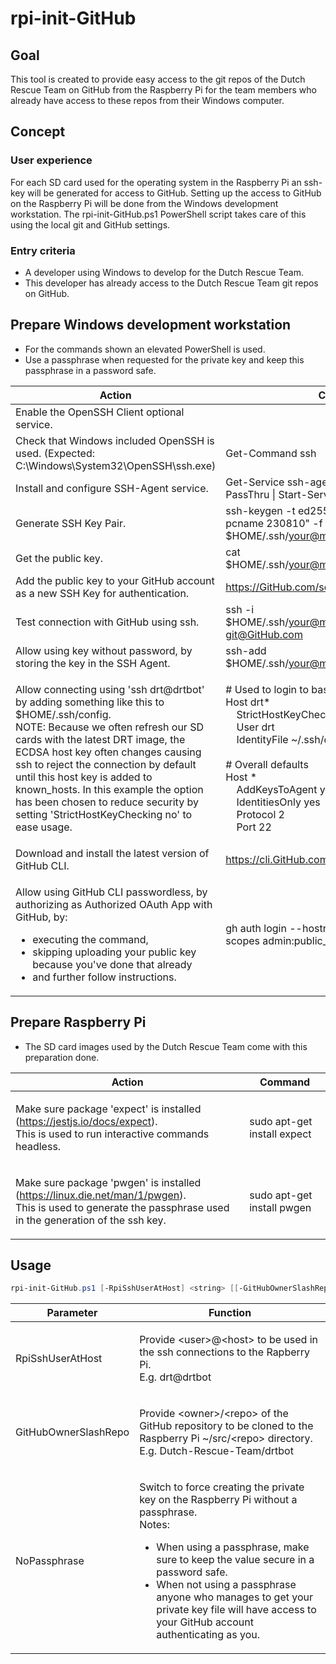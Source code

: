 # rpi-init-GitHub


 ## Goal
 
 This tool is created to provide easy access to the git repos of the Dutch Rescue Team on GitHub from the Raspberry Pi for the team members who already have access to these repos from their Windows computer.

## Concept

### User experience
For each SD card used for the operating system in the Raspberry Pi an ssh-key will be generated for access to GitHub.
Setting up the access to GitHub on the Raspberry Pi will be done from the Windows development workstation.
The rpi-init-GitHub.ps1 PowerShell script takes care of this using the local git and GitHub settings.

### Entry criteria
* A developer using Windows to develop for the Dutch Rescue Team.
* This developer has already access to the Dutch Rescue Team git repos on GitHub.

## Prepare Windows development workstation

* For the commands shown an elevated PowerShell is used.
* Use a passphrase when requested for the private key and keep this passphrase in a password safe.

| Action | Command (with example values)
| --- | --- 
| Enable the OpenSSH Client optional service. | 
| Check that Windows included OpenSSH is used. (Expected: C:\Windows\System32\OpenSSH\ssh.exe) | Get-Command ssh
| Install and configure SSH-Agent service. | Get-Service ssh-agent \| Set-Service -StartupType Automatic -PassThru \| Start-Service
| Generate SSH Key Pair. | ssh-keygen -t ed25519 -C "your@mailaddress.tech @GitHub from pcname 230810" -f $HOME/.ssh/your@mailaddress.tech@GitHub__pcname__230810_id
| Get the public key. | cat $HOME/.ssh/your@mailaddress.tech@GitHub__pcname__230810_id.pub
| Add the public key to your GitHub account as a new SSH Key for authentication. | https://GitHub.com/settings/keys
| Test connection with GitHub using ssh. | ssh -i $HOME/.ssh/your@mailaddress.tech@GitHub__pcname__230810_id -T git@GitHub.com
| Allow using key without password, by storing the key in the SSH Agent. | ssh-add $HOME/.ssh/your@mailaddress.tech@GitHub__pcname__230810_id
| <p>Allow connecting using 'ssh drt@drtbot' by adding something like this to $HOME/.ssh/config. <br>NOTE: Because we often refresh our SD cards with the latest DRT image, the ECDSA host key often changes causing ssh to reject the connection by default until this host key is added to known_hosts. In this example the option has been chosen to reduce security by setting 'StrictHostKeyChecking no' to ease usage.</p> | <p># Used to login to bash as drt on drt* <br>Host drt* <br>&nbsp;&nbsp;&nbsp;&nbsp;StrictHostKeyChecking no <br>&nbsp;&nbsp;&nbsp;&nbsp;User drt <br>&nbsp;&nbsp;&nbsp;&nbsp;IdentityFile ~/.ssh/drt@drtbot__yourname_230722_rsa_id <br> <br># Overall defaults <br>Host * <br>&nbsp;&nbsp;&nbsp;&nbsp;AddKeysToAgent yes <br>&nbsp;&nbsp;&nbsp;&nbsp;IdentitiesOnly yes <br>&nbsp;&nbsp;&nbsp;&nbsp;Protocol 2 <br>&nbsp;&nbsp;&nbsp;&nbsp;Port 22 <br></p>
| Download and install the latest version of GitHub CLI. | https://cli.GitHub.com/
| <p>Allow using GitHub CLI passwordless, by authorizing as Authorized OAuth App with GitHub, by:<br><ul><li>executing the command, </li><li>skipping uploading your public key because you've done that already </li><li>and further follow instructions.</li></ul></p> | gh auth login --hostname GitHub.com --git-protocol ssh --web --scopes admin:public_key

## Prepare Raspberry Pi

* The SD card images used by the Dutch Rescue Team come with this preparation done.

| Action | Command
| --- | --- 
| <p>Make sure package 'expect' is installed (https://jestjs.io/docs/expect).<br>This is used to run interactive commands headless.</p> | sudo apt-get install expect
| <p>Make sure package 'pwgen' is installed (https://linux.die.net/man/1/pwgen).<br>This is used to generate the passphrase used in the generation of the ssh key.</p> | sudo apt-get install pwgen

## Usage
```powershell
rpi-init-GitHub.ps1 [-RpiSshUserAtHost] <string> [[-GitHubOwnerSlashRepo] <string>] [-NoPassphrase]
```

| Parameter | Function
| --- | ---
| RpiSshUserAtHost | <p>Provide \<user>@\<host> to be used in the ssh connections to the Rapberry Pi.<br>E.g. drt@drtbot</p>
| GitHubOwnerSlashRepo | <p>Provide \<owner>/\<repo> of the GitHub repository to be cloned to the Raspberry Pi ~/src/\<repo> directory.<br>E.g. Dutch-Rescue-Team/drtbot</p>
| NoPassphrase |  <p>Switch to force creating the private key on the Raspberry Pi without a passphrase.<br>Notes:<br><ul><li>When using a passphrase, make sure to keep the value secure in a password safe.</li><li>When not using a passphrase anyone who manages to get your private key file will have access to your GitHub account authenticating as you.</li></ul></p>
